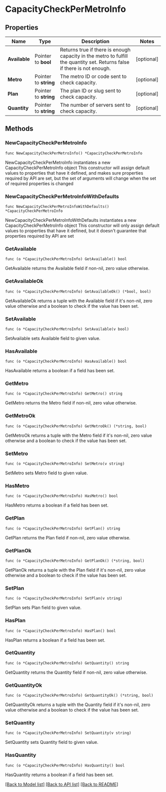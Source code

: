 # CapacityCheckPerMetroInfo

## Properties

Name | Type | Description | Notes
------------ | ------------- | ------------- | -------------
**Available** | Pointer to **bool** | Returns true if there is enough capacity in the metro to fulfill the quantity set. Returns false if there is not enough. | [optional] 
**Metro** | Pointer to **string** | The metro ID or code sent to check capacity. | [optional] 
**Plan** | Pointer to **string** | The plan ID or slug sent to check capacity. | [optional] 
**Quantity** | Pointer to **string** | The number of servers sent to check capacity. | [optional] 

## Methods

### NewCapacityCheckPerMetroInfo

`func NewCapacityCheckPerMetroInfo() *CapacityCheckPerMetroInfo`

NewCapacityCheckPerMetroInfo instantiates a new CapacityCheckPerMetroInfo object
This constructor will assign default values to properties that have it defined,
and makes sure properties required by API are set, but the set of arguments
will change when the set of required properties is changed

### NewCapacityCheckPerMetroInfoWithDefaults

`func NewCapacityCheckPerMetroInfoWithDefaults() *CapacityCheckPerMetroInfo`

NewCapacityCheckPerMetroInfoWithDefaults instantiates a new CapacityCheckPerMetroInfo object
This constructor will only assign default values to properties that have it defined,
but it doesn't guarantee that properties required by API are set

### GetAvailable

`func (o *CapacityCheckPerMetroInfo) GetAvailable() bool`

GetAvailable returns the Available field if non-nil, zero value otherwise.

### GetAvailableOk

`func (o *CapacityCheckPerMetroInfo) GetAvailableOk() (*bool, bool)`

GetAvailableOk returns a tuple with the Available field if it's non-nil, zero value otherwise
and a boolean to check if the value has been set.

### SetAvailable

`func (o *CapacityCheckPerMetroInfo) SetAvailable(v bool)`

SetAvailable sets Available field to given value.

### HasAvailable

`func (o *CapacityCheckPerMetroInfo) HasAvailable() bool`

HasAvailable returns a boolean if a field has been set.

### GetMetro

`func (o *CapacityCheckPerMetroInfo) GetMetro() string`

GetMetro returns the Metro field if non-nil, zero value otherwise.

### GetMetroOk

`func (o *CapacityCheckPerMetroInfo) GetMetroOk() (*string, bool)`

GetMetroOk returns a tuple with the Metro field if it's non-nil, zero value otherwise
and a boolean to check if the value has been set.

### SetMetro

`func (o *CapacityCheckPerMetroInfo) SetMetro(v string)`

SetMetro sets Metro field to given value.

### HasMetro

`func (o *CapacityCheckPerMetroInfo) HasMetro() bool`

HasMetro returns a boolean if a field has been set.

### GetPlan

`func (o *CapacityCheckPerMetroInfo) GetPlan() string`

GetPlan returns the Plan field if non-nil, zero value otherwise.

### GetPlanOk

`func (o *CapacityCheckPerMetroInfo) GetPlanOk() (*string, bool)`

GetPlanOk returns a tuple with the Plan field if it's non-nil, zero value otherwise
and a boolean to check if the value has been set.

### SetPlan

`func (o *CapacityCheckPerMetroInfo) SetPlan(v string)`

SetPlan sets Plan field to given value.

### HasPlan

`func (o *CapacityCheckPerMetroInfo) HasPlan() bool`

HasPlan returns a boolean if a field has been set.

### GetQuantity

`func (o *CapacityCheckPerMetroInfo) GetQuantity() string`

GetQuantity returns the Quantity field if non-nil, zero value otherwise.

### GetQuantityOk

`func (o *CapacityCheckPerMetroInfo) GetQuantityOk() (*string, bool)`

GetQuantityOk returns a tuple with the Quantity field if it's non-nil, zero value otherwise
and a boolean to check if the value has been set.

### SetQuantity

`func (o *CapacityCheckPerMetroInfo) SetQuantity(v string)`

SetQuantity sets Quantity field to given value.

### HasQuantity

`func (o *CapacityCheckPerMetroInfo) HasQuantity() bool`

HasQuantity returns a boolean if a field has been set.


[[Back to Model list]](../README.md#documentation-for-models) [[Back to API list]](../README.md#documentation-for-api-endpoints) [[Back to README]](../README.md)


